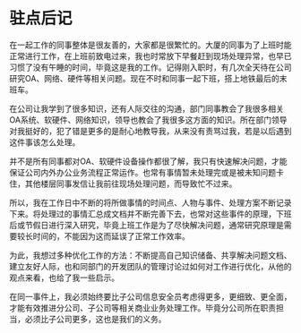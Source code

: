 # 驻点后记
在一起工作的同事整体是很友善的，大家都是很繁忙的。大厦的同事为了上班时能正常进行工作，在上班前致电过来，我也时常放下早餐赶到现场处理异常，也早已习惯了没有午睡的时间，毕竟这是我的工作。记得刚入职时，有几次全天待在公司研究OA、网络、硬件等相关问题。现在不时和同事一起下班，搭上地铁最后的末班车。

在公司让我学到了很多知识，还有人际交往的沟通，部门同事教会了我很多相关OA系统、软硬件、网络知识，领导也教会了我很多这方面的知识。所在部门领导对我挺好的，犯了错是更多的是耐心地教导我，从来没有责骂过我，若是以后遇到这件事该怎么处理。

并不是所有同事都对OA、软硬件设备操作都很了解，我只有快速解决问题，才能保证公司内外办公业务流程正常运作。也常有事情暂未处理完或是被未知问题卡住，其他楼层同事发信让我前往现场处理问题，而导致忙不过来。

所以，我在工作日中不断的将所做事情的时间点、人物与事件、处理方案不断记录下来。将处理过的事情汇总成文档并不断完善下去，也常对这些事件的原理，下班后或节假日进行深入研究，毕竟上班工作是为了尽快解决问题，通常研究原理是需要较长时间的，不能因为这而延误了正常工作效率。

为此，我想过多种优化工作的方法：不断提高自己知识储备、共享解决问题文档、建立友好人际，也和同部门的开发团队的管理讨论过如何对工作进行优化，从他的观点来看，也给了我一些启示。

在同一事件上，我必须始终要比子公司信息安全员考虑得更多，更细致、更全面，才能有效推进分公司、子公司等相关商业业务处理工作。毕竟分公司所在职责担当，必须比子公司更多，这也是我们的义务。